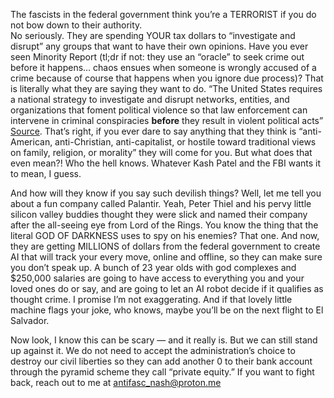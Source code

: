 The fascists in the federal government think you’re a TERRORIST if you do not bow down to their authority.   
No seriously. They are spending YOUR tax dollars to “investigate and disrupt” any groups that want to have their own opinions. Have you ever seen Minority Report (tl;dr if not: they use an “oracle” to seek crime out before it happens… chaos ensues when someone is wrongly accused of a crime because of course that happens when you ignore due process)? That is literally what they are saying they want to do. “The United States requires a national strategy to investigate and disrupt networks, entities, and organizations that foment political violence so that law enforcement can intervene in criminal conspiracies **before** they result in violent political acts” [Source](https://www.whitehouse.gov/presidential-actions/2025/09/countering-domestic-terrorism-and-organized-political-violence/). That’s right, if you ever dare to say anything that they think is “anti-American, anti-Christian, anti-capitalist, or hostile toward traditional views on family, religion, or morality” they will come for you. But what does that even mean?! Who the hell knows. Whatever Kash Patel and the FBI wants it to mean, I guess.

And how will they know if you say such devilish things? Well, let me tell you about a fun company called Palantir. Yeah, Peter Thiel and his pervy little silicon valley buddies thought they were slick and named their company after the all-seeing eye from Lord of the Rings. You know the thing that the literal GOD OF DARKNESS uses to spy on his enemies? That one. And now, they are getting MILLIONS of dollars from the federal government to create AI that will track your every move, online and offline, so they can make sure you don’t speak up. A bunch of 23 year olds with god complexes and $250,000 salaries are going to have access to everything you and your loved ones do or say, and are going to let an AI robot decide if it qualifies as thought crime. I promise I’m not exaggerating. And if that lovely little machine flags your joke, who knows, maybe you’ll be on the next flight to El Salvador.

Now look, I know this can be scary — and it really is. But we can still stand up against it. We do not need to accept the administration’s choice to destroy our civil liberties so they can add another 0 to their bank account through the pyramid scheme they call “private equity.” If you want to fight back, reach out to me at antifasc_nash@proton.me
